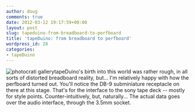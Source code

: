 ```yaml
---
author: doug
comments: true
date: 2012-03-12 19:17:59+00:00
layout: post
slug: tapeduino-from-breadboard-to-perfboard
title: 'tapeDuino: from breadboard to perfboard'
wordpress_id: 28
categories:
- tapeDuino
---
```




![photocrati gallery](http://dougbtv.com/wp-content/themes/photocrati-theme/photocrati-gallery/image/gallery-placeholder-1.gif)tapeDuino's birth into this world was rather rough, in all sorts of distorted breadboard reality, but... I'm relatively happy with how the perfboard turned out. You'll notice the DB-9 subminiature receptacle on there at this stage. That's for the interface to the sony tape deck -- mostly for style points. Counter-intuitively, but, naturally... The actual data goes over the audio interface, through the 3.5mm socket.
